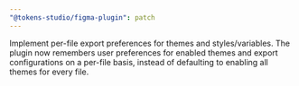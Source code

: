 ```yaml
---
"@tokens-studio/figma-plugin": patch
---
```


Implement per-file export preferences for themes and styles/variables. The plugin now remembers user preferences for enabled themes and export configurations on a per-file basis, instead of defaulting to enabling all themes for every file.